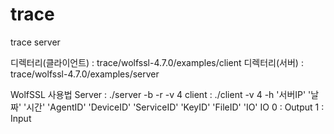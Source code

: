 # trace
trace server

디렉터리(클라이언트) :  trace/wolfssl-4.7.0/examples/client
디렉터리(서버) :  trace/wolfssl-4.7.0/examples/server

WolfSSL 사용법
Server : ./server -b -r -v 4
client : ./client -v 4 -h '서버IP' '날짜' '시간' 'AgentID' 'DeviceID' 'ServiceID' 'KeyID' 'FileID' 'IO'
  IO
     0 : Output
     1 : Input
